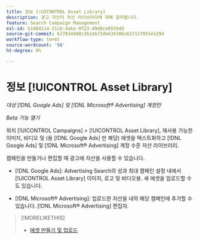 ```yaml
---
title: 정보 [!UICONTROL Asset Library]
description: 광고 자산의 자산 라이브러리에 대해 알아봅니다.
feature: Search Campaign Management
exl-id: b1484114-21cb-4aba-9f23-d9d8ce0559dd
source-git-commit: 627034d80c261eb73de634306c63711f055e5294
workflow-type: tm+mt
source-wordcount: '98'
ht-degree: 0%

---
```


# 정보 [!UICONTROL Asset Library]

<!-- Combine with "Create" page into one page? -->

*대상 [!DNL Google Ads] 및 [!DNL Microsoft® Advertising] 계정만*

*Beta 기능 열기*

위치 [!UICONTROL Campaigns] > [!UICONTROL Asset Library], 재사용 가능한 이미지, 비디오 및 (용 [!DNL Google Ads] 만 해당) 에셋을 텍스트화하고 [!DNL Google Ads] 및 [!DNL Microsoft® Advertising] 계정 수준 자산 라이브러리.

캠페인을 만들거나 편집할 때 광고에 자산을 사용할 수 있습니다.

* [!DNL Google Ads]: Advertising Search의 성과 최대 캠페인 설정 내에서 [!UICONTROL Asset Library] 이미지, 로고 및 비디오용. 새 에셋을 업로드할 수도 있습니다.

* [!DNL Microsoft® Advertising]: 업로드한 자산을 내의 해당 캠페인에 추가할 수 있습니다. [!DNL Microsoft® Advertising] 편집자.

>[!MORELIKETHIS]
>
>* [에셋 만들기 및 업로드](asset-create.md)
